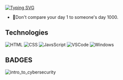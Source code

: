 [![Typing SVG](https://readme-typing-svg.herokuapp.com?font=comfortaa&color=FFFFFF&size=30&width=500&lines=HELLO;Computer+Science+Student;WELCOME❤️)](https://git.io/typing-svg)



- 🌱Don't compare your day 1 to someone's day 1000.

## Technologies

![HTML](https://img.icons8.com/color/48/000000/html-5--v1.png)
![CSS](https://img.icons8.com/color/48/000000/css3.png)
![JavsScript](https://img.icons8.com/color/48/000000/javascript--v1.png)
![VSCode](https://img.icons8.com/color/48/visual-studio-code-2019.png)
![Windows](https://img.icons8.com/color/48/windows-10.png)

## BADGES
![intro_to_cybersecurity](https://www.credly.com/badges/a1777e01-26db-47ce-8100-cda3921bf4db/public_url)

